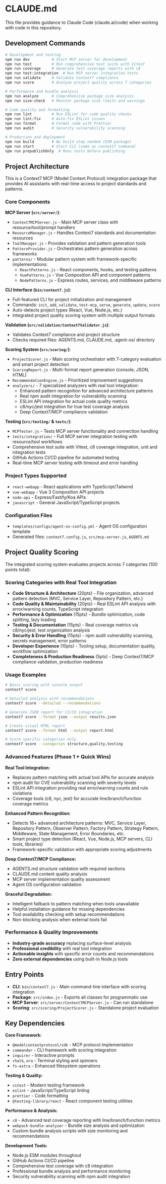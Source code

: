 # CLAUDE.md

This file provides guidance to Claude Code (claude.ai/code) when working with code in this repository.

## Development Commands

```bash
# Development and testing
npm run dev          # Start MCP server for development
npm run test         # Run comprehensive test suite with Vitest
npm run coverage     # Generate test coverage reports with c8
npm run test:integration  # Run MCP server integration tests
npm run validate     # Validate Context7 compliance
npm run score        # Analyze project quality across 7 categories

# Performance and bundle analysis
npm run analyze      # Comprehensive package size analysis
npm run size-check   # Monitor package size limits and warnings

# Code quality and formatting
npm run lint         # Run ESLint for code quality checks
npm run lint:fix     # Auto-fix ESLint issues
npm run format       # Format code with Prettier
npm run audit        # Security vulnerability scanning

# Production and deployment
npm run build        # No build step needed (ESM package)
npm run start        # Start CLI (same as context7 command)
npm run prepublishOnly  # Runs tests before publishing
```

## Project Architecture

This is a Context7 MCP (Model Context Protocol) integration package that provides AI assistants with real-time access to project standards and patterns.

### Core Components

**MCP Server (`src/server/`)**:
- `Context7MCPServer.js` - Main MCP server class with resource/tool/prompt handlers
- `ResourceManager.js` - Handles Context7 standards and documentation resources
- `ToolManager.js` - Provides validation and pattern generation tools
- `PatternProvider.js` - Orchestrates pattern generation across frameworks
- `patterns/` - Modular pattern system with framework-specific implementations:
  - `ReactPatterns.js` - React components, hooks, and testing patterns
  - `VuePatterns.js` - Vue Composition API and component patterns
  - `NodePatterns.js` - Express routes, services, and middleware patterns

**CLI Interface (`bin/context7.js`)**:
- Full-featured CLI for project initialization and management
- Commands: `init`, `add`, `validate`, `test-mcp`, `serve`, `generate`, `update`, `score`
- Auto-detects project types (React, Vue, Node.js, etc.)
- Integrated project quality scoring system with multiple output formats

**Validation (`src/validation/Context7Validator.js`)**:
- Validates Context7 compliance and project structure
- Checks required files: AGENTS.md, CLAUDE.md, .agent-os/ directory

**Scoring System (`src/scoring/`)**:
- `ProjectScorer.js` - Main scoring orchestrator with 7-category evaluation and smart project detection
- `ScoringReport.js` - Multi-format report generation (console, JSON, HTML)
- `RecommendationEngine.js` - Prioritized improvement suggestions
- `analyzers/` - 7 specialized analyzers with real tool integration:
  - Enhanced pattern recognition for advanced architecture patterns
  - Real npm audit integration for vulnerability scanning
  - ESLint API integration for actual code quality metrics
  - c8/nyc/jest integration for true test coverage analysis
  - Deep Context7/MCP compliance validation

**Testing (`src/testing/` & `tests/`)**:
- `MCPTester.js` - Tests MCP server functionality and connection handling
- `tests/integration/` - Full MCP server integration testing with resource/tool workflows
- Comprehensive test suite with Vitest, c8 coverage integration, unit and integration tests
- GitHub Actions CI/CD pipeline for automated testing
- Real-time MCP server testing with timeout and error handling

### Project Types Supported
- `react-webapp` - React applications with TypeScript/Tailwind
- `vue-webapp` - Vue 3 Composition API projects  
- `node-api` - Express/Fastify/Koa APIs
- `javascript` - General JavaScript/TypeScript projects

### Configuration Files
- `templates/configs/agent-os-config.yml` - Agent OS configuration template
- Generated files: `context7.config.js`, `src/mcp-server.js`, `AGENTS.md`

## Project Quality Scoring

The integrated scoring system evaluates projects across 7 categories (100 points total):

### Scoring Categories with Real Tool Integration
- **Code Structure & Architecture** (20pts) - File organization, advanced pattern detection (MVC, Service Layer, Repository Pattern, etc.)
- **Code Quality & Maintainability** (20pts) - Real ESLint API analysis with error/warning counts, TypeScript integration
- **Performance & Optimization** (15pts) - Bundle optimization, code splitting, lazy loading
- **Testing & Documentation** (15pts) - Real coverage metrics via c8/nyc/jest, test organization analysis  
- **Security & Error Handling** (15pts) - npm audit vulnerability scanning, secrets management, error patterns
- **Developer Experience** (10pts) - Tooling setup, documentation quality, workflow optimization
- **Completeness & Production Readiness** (5pts) - Deep Context7/MCP compliance validation, production readiness

### Usage Examples
```bash
# Basic scoring with console output
context7 score

# Detailed analysis with recommendations
context7 score --detailed --recommendations

# Generate JSON report for CI/CD integration
context7 score --format json --output results.json

# Create visual HTML report
context7 score --format html --output report.html

# Score specific categories only
context7 score --categories structure,quality,testing
```

### Advanced Features (Phase 1 + Quick Wins)

**Real Tool Integration:**
- Replaces pattern matching with actual tool APIs for accurate analysis
- npm audit for CVE vulnerability scanning with severity levels
- ESLint API integration providing real error/warning counts and rule violations
- Coverage tools (c8, nyc, jest) for accurate line/branch/function coverage metrics

**Enhanced Pattern Recognition:**
- Detects 16+ advanced architecture patterns: MVC, Service Layer, Repository Pattern, Observer Pattern, Factory Pattern, Strategy Pattern, Middleware, State Management, Error Boundaries, etc.
- Smart project type detection (React, Vue, Node.js, MCP servers, CLI tools, libraries)
- Framework-specific validation with appropriate scoring adjustments

**Deep Context7/MCP Compliance:**
- AGENTS.md structure validation with required sections
- CLAUDE.md content quality analysis  
- MCP server implementation quality assessment
- Agent OS configuration validation

**Graceful Degradation:**
- Intelligent fallback to pattern matching when tools unavailable
- Helpful installation guidance for missing dependencies
- Tool availability checking with setup recommendations
- Non-blocking analysis when external tools fail

### Performance & Quality Improvements
- **Industry-grade accuracy** replacing surface-level analysis
- **Professional credibility** with real tool integration
- **Actionable insights** with specific error counts and recommendations
- **Zero external dependencies** using built-in Node.js tools

## Entry Points

- **CLI**: `bin/context7.js` - Main command-line interface with scoring integration
- **Package**: `src/index.js` - Exports all classes for programmatic use
- **MCP Server**: `src/server/Context7MCPServer.js` - Can run standalone
- **Scoring**: `src/scoring/ProjectScorer.js` - Standalone project evaluation

## Key Dependencies

**Core Framework:**
- `@modelcontextprotocol/sdk` - MCP protocol implementation
- `commander` - CLI framework with scoring integration
- `inquirer` - Interactive prompts
- `chalk`, `ora` - Terminal styling and spinners
- `fs-extra` - Enhanced filesystem operations

**Testing & Quality:**
- `vitest` - Modern testing framework
- `eslint` - JavaScript/TypeScript linting
- `prettier` - Code formatting
- `@testing-library/react` - React component testing utilities

**Performance & Analysis:**
- `c8` - Advanced test coverage reporting with line/branch/function metrics
- `webpack-bundle-analyzer` - Bundle size analysis and optimization
- Custom bundle analysis scripts with size monitoring and recommendations

**Development Tools:**
- Node.js ESM modules throughout
- GitHub Actions CI/CD pipeline
- Comprehensive test coverage with c8 integration
- Professional bundle analysis and performance monitoring
- Security vulnerability scanning with npm audit integration